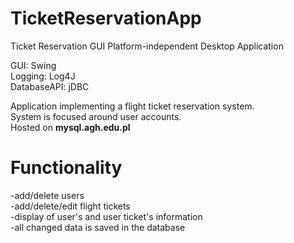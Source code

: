# TicketReservationApp
Ticket Reservation GUI Platform-independent Desktop Application

GUI: Swing
<br>Logging: Log4J</br>
DatabaseAPI: jDBC

Application implementing a flight ticket reservation system.
<br>System is focused around user accounts.</br>
Hosted on <b>mysql.agh.edu.pl</b>

# Functionality
-add/delete users<br>
-add/delete/edit flight tickets
<br>-display of user's and user ticket's information</br>
-all changed data is saved in the database
